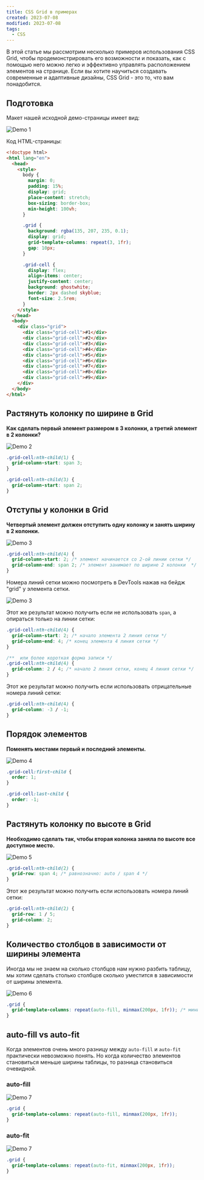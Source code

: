 ```yaml
---
title: CSS Grid в примерах
created: 2023-07-08
modified: 2023-07-08
tags:
  - CSS
---
```


В этой статье мы рассмотрим несколько примеров использования CSS Grid, чтобы продемонстрировать его возможности и показать, как с помощью него можно легко и эффективно управлять расположением элементов на странице. Если вы хотите научиться создавать современные и адаптивные дизайны, CSS Grid - это то, что вам понадобится.

## Подготовка

Макет нашей исходной демо-страницы имеет вид:

![Demo 1](/posts/css-grid-examples/grid_demo_1.jpg)

Код HTML-страницы:

```html
<!doctype html>
<html lang="en">
  <head>
    <style>
      body {
        margin: 0;
        padding: 15%;
        display: grid;
        place-content: stretch;
        box-sizing: border-box;
        min-height: 100vh;
      }

      .grid {
        background: rgba(135, 207, 235, 0.1);
        display: grid;
        grid-template-columns: repeat(3, 1fr);
        gap: 10px;
      }

      .grid-cell {
        display: flex;
        align-items: center;
        justify-content: center;
        background: ghostwhite;
        border: 2px dashed skyblue;
        font-size: 2.5rem;
      }
    </style>
  </head>
  <body>
    <div class="grid">
      <div class="grid-cell">#1</div>
      <div class="grid-cell">#2</div>
      <div class="grid-cell">#3</div>
      <div class="grid-cell">#4</div>
      <div class="grid-cell">#5</div>
      <div class="grid-cell">#6</div>
      <div class="grid-cell">#7</div>
      <div class="grid-cell">#8</div>
      <div class="grid-cell">#9</div>
    </div>
  </body>
</html>
```

## Растянуть колонку по ширине в Grid

**Как сделать первый элемент размером в 3 колонки, а третий элемент в 2 колонки?**

![Demo 2](/posts/css-grid-examples/grid_demo_2.jpg)

```css
.grid-cell:nth-child(1) {
  grid-column-start: span 3;
}

.grid-cell:nth-child(3) {
  grid-column-start: span 2;
}
```

## Отступы у колонки в Grid

**Четвертый элемент должен отступить одну колонку и занять ширину в 2 колонки.**

![Demo 3](/posts/css-grid-examples/grid_demo_3_1.jpg)

```css
.grid-cell:nth-child(4) {
  grid-column-start: 2; /* элемент начинается со 2-ой линии сетки */
  grid-column-end: span 2; /* элемент занимает по ширине 2 колонки  */
}
```

Номера линий сетки можно посмотреть в DevTools нажав на бейдж "grid" у элемента сетки.

![Demo 3](/posts/css-grid-examples/grid_demo_3_2.jpg)

Этот же результат можно получить если не использовать `span`, а опираться только на линии сетки:

```css
.grid-cell:nth-child(4) {
  grid-column-start: 2; /* начало элемента 2 линия сетки */
  grid-column-end: 4; /* конец элемента 4 линия сетки */
}

/**  или более короткая форма записи */
.grid-cell:nth-child(4) {
  grid-column: 2 / 4; /* начало 2 линия сетки, конец 4 линия сетки */
}
```

Этот же результат можно получить если использовать отрицательные номера линий сетки:

```css
.grid-cell:nth-child(4) {
  grid-column: -3 / -1;
}
```

## Порядок элементов

**Поменять местами первый и последний элементы.**

![Demo 4](/posts/css-grid-examples/grid_demo_4.jpg)

```css
.grid-cell:first-child {
  order: 1;
}

.grid-cell:last-child {
  order: -1;
}
```

## Растянуть колонку по высоте в Grid

**Необходимо сделать так, чтобы вторая колонка заняла по высоте все доступное место.**

![Demo 5](/posts/css-grid-examples/grid_demo_5.jpg)

```css
.grid-cell:nth-child(2) {
  grid-row: span 4; /* равнозначно: auto / span 4 */
}
```

Этот же результат можно получить если использовать номера линий сетки:

```css
.grid-cell:nth-child(2) {
  grid-row: 1 / 5;
  grid-column: 2;
}
```

## Количество столбцов в зависимости от ширины элемента

Иногда мы не знаем на сколько столбцов нам нужно разбить таблицу, мы хотим сделать столько столбцов сколько уместится в зависимости от ширины элемента.

![Demo 6](/posts/css-grid-examples/grid_demo_6.jpg)

```css
.grid {
  grid-template-columns: repeat(auto-fill, minmax(200px, 1fr)); /* минимальная ширина элемента равна 200px */
}
```

## auto-fill vs auto-fit

Когда элементов очень много разницу между `auto-fill` и `auto-fit` практически невозможно понять. Но когда количество элементов становиться меньше ширины таблицы, то разница становиться очевидной.

### auto-fill

![Demo 7](/posts/css-grid-examples/grid_demo_7_fill.jpg)

```css
.grid {
  grid-template-columns: repeat(auto-fill, minmax(200px, 1fr));
}
```

### auto-fit

![Demo 7](/posts/css-grid-examples/grid_demo_7_fit.jpg)

```css
.grid {
  grid-template-columns: repeat(auto-fit, minmax(200px, 1fr));
}
```
